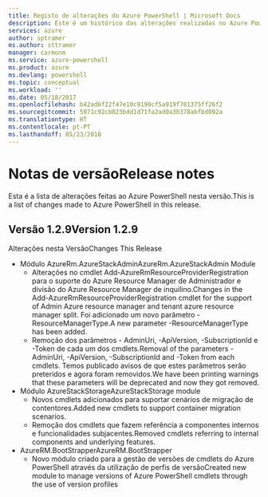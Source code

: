 ```yaml
---
title: Registo de alterações do Azure PowerShell | Microsoft Docs
description: Este é um histórico das alterações realizadas no Azure PowerShell na versão mais recente.
services: azure
author: sptramer
ms.author: sttramer
manager: carmonm
ms.service: azure-powershell
ms.product: azure
ms.devlang: powershell
ms.topic: conceptual
ms.workload: ''
ms.date: 05/18/2017
ms.openlocfilehash: b42ad6f22f47e10c9190cf5a919f781375ff26f2
ms.sourcegitcommit: 5971c92cb023bdd1d71fa2ad0a3b378abfbd092a
ms.translationtype: HT
ms.contentlocale: pt-PT
ms.lasthandoff: 05/23/2018
---
```

# <a name="release-notes"></a><span data-ttu-id="25dd6-103">Notas de versão</span><span class="sxs-lookup"><span data-stu-id="25dd6-103">Release notes</span></span>

<span data-ttu-id="25dd6-104">Esta é a lista de alterações feitas ao Azure PowerShell nesta versão.</span><span class="sxs-lookup"><span data-stu-id="25dd6-104">This is a list of changes made to Azure PowerShell in this release.</span></span>

## <a name="version-129"></a><span data-ttu-id="25dd6-105">Versão 1.2.9</span><span class="sxs-lookup"><span data-stu-id="25dd6-105">Version 1.2.9</span></span>

<span data-ttu-id="25dd6-106">Alterações nesta Versão</span><span class="sxs-lookup"><span data-stu-id="25dd6-106">Changes This Release</span></span>

* <span data-ttu-id="25dd6-107">Módulo AzureRm.AzureStackAdmin</span><span class="sxs-lookup"><span data-stu-id="25dd6-107">AzureRm.AzureStackAdmin Module</span></span>
    + <span data-ttu-id="25dd6-108">Alterações no cmdlet Add-AzureRmResourceProviderRegistration para o suporte do Azure Resource Manager de Administrador e divisão do Azure Resource Manager de inquilino.</span><span class="sxs-lookup"><span data-stu-id="25dd6-108">Changes in the Add-AzureRmResourceProviderRegistration cmdlet for the support of Admin Azure resource manager and tenant azure resource manager split.</span></span> <span data-ttu-id="25dd6-109">Foi adicionado um novo parâmetro -ResourceManagerType.</span><span class="sxs-lookup"><span data-stu-id="25dd6-109">A new parameter -ResourceManagerType has been added.</span></span>
    + <span data-ttu-id="25dd6-110">Remoção dos parâmetros - AdminUri, -ApiVersion, -SubscriptionId e -Token de cada um dos cmdlets.</span><span class="sxs-lookup"><span data-stu-id="25dd6-110">Removal of the parameters -AdminUri, -ApiVersion, -SubscriptionId and -Token from each cmdlets.</span></span> <span data-ttu-id="25dd6-111">Temos publicado avisos de que estes parâmetros serão preteridos e agora foram removidos.</span><span class="sxs-lookup"><span data-stu-id="25dd6-111">We have been printing warnings that these parameters will be deprecated and now they got removed.</span></span>
* <span data-ttu-id="25dd6-112">Módulo AzureStackStorage</span><span class="sxs-lookup"><span data-stu-id="25dd6-112">AzureStackStorage module</span></span>
    + <span data-ttu-id="25dd6-113">Novos cmdlets adicionados para suportar cenários de migração de contentores.</span><span class="sxs-lookup"><span data-stu-id="25dd6-113">Added new cmdlets to support container migration scenarios.</span></span>
    + <span data-ttu-id="25dd6-114">Remoção dos cmdlets que fazem referência a componentes internos e funcionalidades subjacentes.</span><span class="sxs-lookup"><span data-stu-id="25dd6-114">Removed cmdlets referring to internal components and underlying features.</span></span>
* <span data-ttu-id="25dd6-115">AzureRM.BootStrapper</span><span class="sxs-lookup"><span data-stu-id="25dd6-115">AzureRM.BootStrapper</span></span>
    + <span data-ttu-id="25dd6-116">Novo módulo criado para a gestão de versões de cmdlets do Azure PowerShell através da utilização de perfis de versão</span><span class="sxs-lookup"><span data-stu-id="25dd6-116">Created new module to manage versions of Azure PowerShell cmdlets through the use of version profiles</span></span>